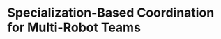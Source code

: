 # Specialization-Based Coordination for Multi-Robot Teams

<!--
## Introduction
Coordinating multiple robots to accomplish a common objective in communication-constrained environments is a challenging task.
Coordination strategies are typically classified as either centralized or decentralized.
Centralized approaches can provide globally-optimal solutions, but require a strong connection with all robots and struggle with scalability as the problem size increases.
Decentralized methods address these issues by enabling each robot to make their own decisons using control rules that guide their actions given local observations.
It is, however, challenging to design or learn control rules that result in action selections that are aligned with the global optimal as deployed robots do not have access to global information.
Oftentimes, alignment can be improved by enabling robots to exchange information to aid the action selection process, but in domains with limited communication such approaches are ineffective.

## Approach
Here we consider how a Coordinator robot could be used to enhance the actions of a team of Worker robots operating in a decentralized manner.
We define a Worker's actions as contributing to multiple modalities (i.e. a Worker my move one step to the right, which impacts an "approach nearest task" modality and an "approach nearest robot" modality).
On their own, Workers may struggle to identify which modality to optimize for at a given time step.
Our approach aggregates Workers' observations at a Coordinator robot to assemble a global state.
The Coordinator then processes its global world map to assign modality weights, or "specializations," to each Worker such that the combined specialized team actions are aligned with the global optimal.
-->
